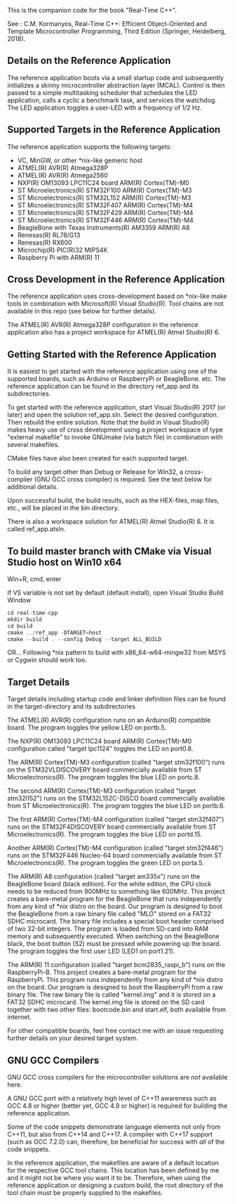 
This is the companion code for the book "Real-Time C++".

See : C.M. Kormanyos, Real-Time C++: Efficient Object-Oriented
and Template Microcontroller Programming, Third Edition
(Springer, Heidelberg, 2018).

Details on the Reference Application
------------------------------------

The reference application boots via a small startup code and subsequently
initializes a skinny microcontroller abstraction layer (MCAL). Control is
then passed to a simple multitasking scheduler that schedules the
LED application, calls a cyclic a benchmark task, and services the watchdog.
The LED application toggles a user-LED with a frequency of 1/2 Hz.

Supported Targets in the Reference Application
----------------------------------------------

The reference application supports the following targets:
  * VC, MinGW, or other *nix-like gemeric host
  * ATMEL(R) AVR(R) Atmega328P
  * ATMEL(R) AVR(R) Atmega2560
  * NXP(R) OM13093 LPC11C24 board ARM(R) Cortex(TM)-M0
  * ST Microelectronics(R) STM32F100 ARM(R) Cortex(TM)-M3
  * ST Microelectronics(R) STM32L152 ARM(R) Cortex(TM)-M3
  * ST Microelectronics(R) STM32F407 ARM(R) Cortex(TM)-M4
  * ST Microelectronics(R) STM32F429 ARM(R) Cortex(TM)-M4
  * ST Microelectronics(R) STM32F446 ARM(R) Cortex(TM)-M4
  * BeagleBone with Texas Instruments(R) AM3359 ARM(R) A8
  * Renesas(R) RL78/G13
  * Renesas(R) RX600
  * Microchip(R) PIC(R)32 MIPS4K
  * Raspberry Pi with ARM(R) 11

Cross Development in the Reference Application
----------------------------------------------

The reference application uses cross-development based on *nix-like make
tools in combination with Microsoft(R) Visual Studio(R). Tool chains
are not available in this repo (see below for further details).

The ATMEL(R) AVR(R) Atmega328P configuration in the reference application
also has a project workspace for ATMEL(R) Atmel Studio(R) 6.

Getting Started with the Reference Application
----------------------------------------------

It is easiest to get started with the reference application using one of the
supported boards, such as Arduino or RaspberryPi or BeagleBone. etc.
The reference application can be found in the directory ref_app and its
subdirectories.

To get started with the reference application, start Visual Studio(R) 2017
(or later) and open the solution ref_app.sln. Select the desired
configuration. Then rebuild the entire solution. Note that the build in
Visual Studio(R) makes heavy use of cross development using a project
workspace of type "external makefile" to invoke GNUmake (via batch file)
in combination with several makefiles.

CMake files have also been created for each supported target.

To build any target other than Debug or Release for Win32, a cross-compiler
(GNU GCC cross compiler) is required. See the text below for additional
details.

Upon successful build, the build results, such as the HEX-files, map files, etc.,
will be placed in the bin directory.

There is also a workspace solution for ATMEL(R) Atmel Studio(R) 6. It is called
ref_app.atsln.

To build master branch with CMake via Visual Studio host on Win10 x64
---------------------------------------------------------------------

Win+R, cmd, enter

If VS variable is not set by default (default install), open Visual Studio Build Window

```C
cd real-time-cpp
mkdir build
cd build
cmake ../ref_app -DTARGET=host
cmake --build . --config Debug --target ALL_BUILD
```

OR...
Following *nix pattern to build with x86_64-w64-mingw32 from MSYS or Cygwin
should work too.

Target Details
--------------

Target details including startup code and linker definition files can
be found in the target-directory and its subdirectories.

The ATMEL(R) AVR(R) configuration runs on an Arduino(R) compatible board.
The program toggles the yellow LED on portb.5.

The NXP(R) OM13093 LPC11C24 board ARM(R) Cortex(TM)-M0 configuration
called "target lpc1124" toggles the LED on port0.8. 

The ARM(R) Cortex(TM)-M3 configuration (called "target stm32f100") runs on
the STM32VLDISCOVERY board commercially available from ST Microelectronics(R).
The program toggles the blue LED on portc.8.

The second ARM(R) Cortex(TM)-M3 configuration (called "target stm32l152")
runs on the STM32L152C-DISCO board commercially available from
ST Microelectronics(R). The program toggles the blue LED on portb.6.

The first ARM(R) Cortex(TM)-M4 configuration (called "target stm32f407") runs on
the STM32F4DISCOVERY board commercially available from ST Microelectronics(R).
The program toggles the blue LED on portd.15.

Another ARM(R) Cortex(TM)-M4 configuration (called "target stm32f446") runs on
the STM32F446 Nucleo-64 board commercially available from ST Microelectronics(R).
The program toggles the green LED on porta.5.

The ARM(R) A8 configuration (called "target am335x") runs on the BeagleBone
board (black edition). For the white edition, the CPU clock needs to be reduced
from 900MHz to something like 600MHz. This project creates a bare-metal program
for the BeagleBone that runs independently from any kind of *nix distro on
the board. Our program is designed to boot the BeagleBone from a raw binary file
called "MLO" stored on a FAT32 SDHC microcard. The binary file includes a
special boot header comprised of two 32-bit integers. The program is loaded
from SD-card into RAM memory and subsequently executed. When switching on
the BeagleBone black, the boot button (S2) must be pressed while powering
up the board. The program toggles the first user LED (LED1 on port1.21).

The ARM(R) 11 configuration (called "target bcm2835_raspi_b") runs on the
RaspberryPi-B. This project creates a bare-metal program for the RaspberryPi.
This program runs independently from any kind of *nix distro on the board.
Our program is designed to boot the RaspberryPi from a raw binary file.
The raw binary file is called "kernel.img" and it is stored on a FAT32 SDHC
microcard. The kernel.img file is stored on the SD card together with two
other files: bootcode.bin and start.elf, both available from internet.

For other compatible boards, feel free contact me with an issue requesting
further details on your desired target system.

GNU GCC Compilers
-----------------

GNU GCC cross compilers for the microcontroller solutions are *not*
available here.

A GNU GCC port with a relatively high level of C++11 awareness such as
GCC 4.8 or higher (better yet, GCC 4.9 or higher) is required for building
the reference application.

Some of the code snippets demonstrate language elements not only from C++11,
but also from C++14 and C++17. A compiler with C++17 support (such as GCC 7.2.0)
can, therefore, be beneficial for success with *all* of the code snippets.

In the reference application, the makefiles are aware of a default location
for the respective GCC tool chains. This location has been defined by me
and it might not be where you want it to be. Therefore, when using the
reference application or designing a custom build, the root directory of
the tool chain must be properly supplied to the makefiles.
